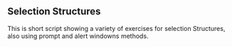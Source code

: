 ## Selection Structures

This is short script showing a variety of exercises for selection Structures, also using prompt and alert windowns methods.

